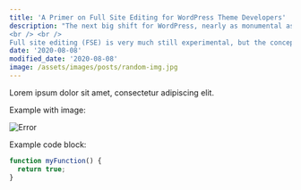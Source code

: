 ```yaml
---
title: 'A Primer on Full Site Editing for WordPress Theme Developers'
description: "The next big shift for WordPress, nearly as monumental as the block editor itself, is a concept known as full site editing.
<br /> <br />
Full site editing (FSE) is very much still experimental, but the concepts are clearly in view. Imagine being able to change your site’s header, footer, single, and even archive templates, with minimal effort-all within the block editor. That’s the promise behind full site editing."
date: '2020-08-08'
modified_date: '2020-08-08'
image: /assets/images/posts/random-img.jpg
---
```


Lorem ipsum dolor sit amet, consectetur adipiscing elit.

Example with image:

![Error](@@baseUrl@@/assets/images/posts/error.png)

Example code block:

```js
function myFunction() {
  return true;
}
```
